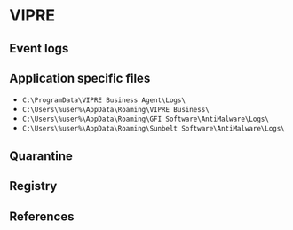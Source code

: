 # VIPRE

## Event logs

## Application specific files

* `C:\ProgramData\VIPRE Business Agent\Logs\`
* `C:\Users\%user%\AppData\Roaming\VIPRE Business\`
* `C:\Users\%user%\AppData\Roaming\GFI Software\AntiMalware\Logs\`
* `C:\Users\%user%\AppData\Roaming\Sunbelt Software\AntiMalware\Logs\`

## Quarantine

## Registry

## References
